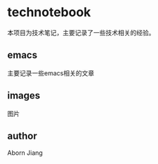 # technotebook
本项目为技术笔记，主要记录了一些技术相关的经验。

## emacs
主要记录一些emacs相关的文章

## images
图片

## author
Aborn Jiang

